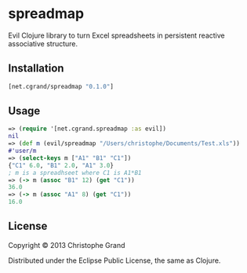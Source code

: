 # spreadmap

Evil Clojure library to turn Excel spreadsheets in
persistent reactive associative structure.

## Installation

```clj
[net.cgrand/spreadmap "0.1.0"]
```

## Usage

```clj
=> (require '[net.cgrand.spreadmap :as evil])
nil
=> (def m (evil/spreadmap "/Users/christophe/Documents/Test.xls"))
#'user/m
=> (select-keys m ["A1" "B1" "C1"])
{"C1" 6.0, "B1" 2.0, "A1" 3.0}
; m is a spreadhseet where C1 is A1*B1
=> (-> m (assoc "B1" 12) (get "C1"))
36.0
=> (-> m (assoc "A1" 8) (get "C1"))
16.0
```

## License

Copyright © 2013 Christophe Grand

Distributed under the Eclipse Public License, the same as Clojure.
